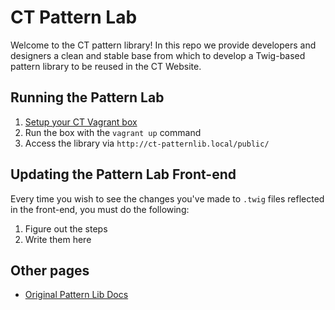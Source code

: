 # CT Pattern Lab

Welcome to the CT pattern library! In this repo we provide developers and designers a clean and stable base from which to develop a Twig-based pattern library to be reused in the CT Website.

## Running the Pattern Lab

1. [Setup your CT Vagrant box](https://endzonesoftware.atlassian.net/wiki/spaces/CT/pages/137789445/Local+dev+setup+for+Web+app+API)
1. Run the box with the `vagrant up` command
1. Access the library via `http://ct-patternlib.local/public/`

## Updating the Pattern Lab Front-end

Every time you wish to see the changes you've made to `.twig` files reflected in the front-end, you must do the following:

1. Figure out the steps
1. Write them here

## Other pages
- [Original Pattern Lib Docs](docs/OriginalDoc.md)